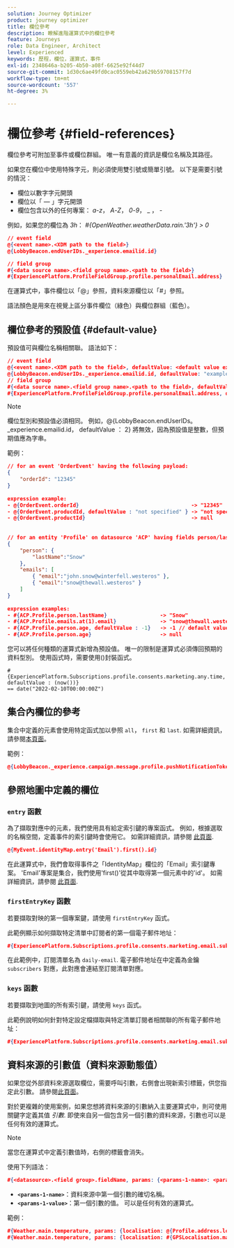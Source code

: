 ```yaml
---
solution: Journey Optimizer
product: journey optimizer
title: 欄位參考
description: 瞭解進階運算式中的欄位參考
feature: Journeys
role: Data Engineer, Architect
level: Experienced
keywords: 歷程，欄位，運算式，事件
exl-id: 2348646a-b205-4b50-a08f-6625e92f44d7
source-git-commit: 1d30c6ae49fd0cac0559eb42a629b59708157f7d
workflow-type: tm+mt
source-wordcount: '557'
ht-degree: 3%

---
```


# 欄位參考 {#field-references}

欄位參考可附加至事件或欄位群組。 唯一有意義的資訊是欄位名稱及其路徑。

如果您在欄位中使用特殊字元，則必須使用雙引號或簡單引號。 以下是需要引號的情況：

* 欄位以數字字元開頭
* 欄位以「 — 」字元開頭
* 欄位包含以外的任何專案： _a_-_z_， _A_-_Z_， _0_-_9_， _ ， _-_

例如，如果您的欄位為 _3h_： _#{OpenWeather.weatherData.rain.&#39;3h&#39;} > 0_

```json
// event field
@{<event name>.<XDM path to the field>}
@{LobbyBeacon.endUserIDs._experience.emailid.id}

// field group
#{<data source name>.<field group name>.<path to the field>}
#{ExperiencePlatform.ProfileFieldGroup.profile.personalEmail.address}
```

在運算式中，事件欄位以「@」參照，資料來源欄位以「#」參照。

語法顏色是用來在視覺上區分事件欄位（綠色）與欄位群組（藍色）。

## 欄位參考的預設值 {#default-value}

預設值可與欄位名稱相關聯。 語法如下：

```json
// event field
@{<event name>.<XDM path to the field>, defaultValue: <default value expression>}
@{LobbyBeacon.endUserIDs._experience.emailid.id, defaultValue: "example@adobe.com"}
// field group
#{<data source name>.<field group name>.<path to the field>, defaultValue: <default value expression>}
#{ExperiencePlatform.ProfileFieldGroup.profile.personalEmail.address, defaultValue: "example@adobe.com"}
```

>[!NOTE]
>
>欄位型別和預設值必須相同。 例如，@{LobbyBeacon.endUserIDs。_experience.emailid.id， defaultValue ： 2} 將無效，因為預設值是整數，但預期值應為字串。

範例：

```json
// for an event 'OrderEvent' having the following payload:
{
    "orderId": "12345"
}
 
expression example:
- @{OrderEvent.orderId}                                    -> "12345"
- @{OrderEvent.producdId, defaultValue : "not specified" } -> "not specified" // default value, productId is not a field present in the payload
- @{OrderEvent.productId}                                  -> null
 
 
// for an entity 'Profile' on datasource 'ACP' having fields person/lastName, with fetched data such as:
{
    "person": {
        "lastName":"Snow"
    },
    "emails": [
        { "email":"john.snow@winterfell.westeros" },
        { "email":"snow@thewall.westeros" }
    ]
}
 
expression examples:
- #{ACP.Profile.person.lastName}                 -> "Snow"
- #{ACP.Profile.emails.at(1).email}              -> "snow@thewall.westeros"
- #{ACP.Profile.person.age, defaultValue : -1}   -> -1 // default value, age is not a field present in the payload
- #{ACP.Profile.person.age}                      -> null
```

您可以將任何種類的運算式新增為預設值。 唯一的限制是運算式必須傳回預期的資料型別。 使用函式時，需要使用()封裝函式。

```
#{ExperiencePlatform.Subscriptions.profile.consents.marketing.any.time, defaultValue : (now())} 
== date("2022-02-10T00:00:00Z")
```

## 集合內欄位的參考

集合中定義的元素會使用特定函式加以參照 `all`， `first` 和 `last`. 如需詳細資訊，請參閱[本頁面](../expression/collection-management-functions.md)。

範例：

```json
@{LobbyBeacon._experience.campaign.message.profile.pushNotificationTokens.all()
```

## 參照地圖中定義的欄位

### `entry` 函數

為了擷取對應中的元素，我們使用具有給定索引鍵的專案函式。 例如，根據選取的名稱空間，定義事件的索引鍵時會使用它。 如需詳細資訊，請參閱 [此頁面](../../event/about-creating.md#select-the-namespace).

```json
@{MyEvent.identityMap.entry('Email').first().id}
```

在此運算式中，我們會取得事件之「IdentityMap」欄位的「Email」索引鍵專案。 &#39;Email&#39;專案是集合，我們使用&#39;first()&#39;從其中取得第一個元素中的&#39;id&#39;。 如需詳細資訊，請參閱 [此頁面](../expression/collection-management-functions.md).

### `firstEntryKey` 函數

若要擷取對映的第一個專案鍵，請使用 `firstEntryKey` 函式。

此範例顯示如何擷取特定清單中訂閱者的第一個電子郵件地址：

```json
#{ExperiencePlatform.Subscriptions.profile.consents.marketing.email.subscriptions.entry('daily-email').subscribers.firstEntryKey()}
```

在此範例中，訂閱清單名為 `daily-email`. 電子郵件地址在中定義為金鑰 `subscribers` 對應，此對應會連結至訂閱清單對應。

### `keys` 函數

若要擷取到地圖的所有索引鍵，請使用 `keys` 函式。

此範例說明如何針對特定設定檔擷取與特定清單訂閱者相關聯的所有電子郵件地址：

```json
#{ExperiencePlatform.Subscriptions.profile.consents.marketing.email.subscriptions.entry('daily-mail').subscribers.keys()
```

## 資料來源的引數值（資料來源動態值）

如果您從外部資料來源選取欄位，需要呼叫引數，右側會出現新索引標籤，供您指定此引數。 請參閱[此頁面](../expression/expressionadvanced.md)。

對於更複雜的使用案例，如果您想將資料來源的引數納入主要運算式中，則可使用關鍵字定義其值 _引數_. 即使來自另一個包含另一個引數的資料來源，引數也可以是任何有效的運算式。

>[!NOTE]
>
>當您在運算式中定義引數值時，右側的標籤會消失。

使用下列語法：

```json
#{<datasource>.<field group>.fieldName, params: {<params-1-name>: <params-1-value>, <params-2-name>: <params-2-value>}}
```

* **`<params-1-name>`**：資料來源中第一個引數的確切名稱。
* **`<params-1-value>`**：第一個引數的值。 可以是任何有效的運算式。

範例：

```json
#{Weather.main.temperature, params: {localisation: @{Profile.address.localisation}}}
#{Weather.main.temperature, params: {localisation: #{GPSLocalisation.main.coordinates, params: {city: @{Profile.address.city}}}}}
```
